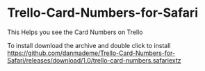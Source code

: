 # Trello-Card-Numbers-for-Safari
This Helps you see the Card Numbers on Trello

To install download the archive and double click to install
https://github.com/danmademe/Trello-Card-Numbers-for-Safari/releases/download/1.0/trello-card-numbers.safariextz
